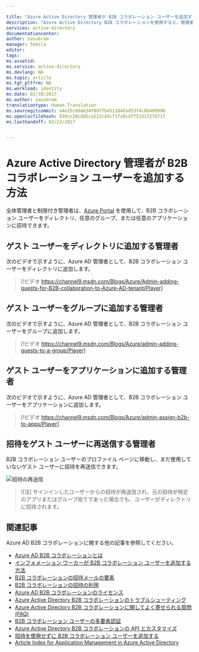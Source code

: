 ```yaml
---

title: "Azure Active Directory 管理者が B2B コラボレーション ユーザーを追加する方法 | Microsoft Docs"
description: "Azure Active Directory B2B コラボレーションを使用すると、管理者はパートナー組織のユーザーを Azure AD に追加して、会社のアプリケーションにアクセスできるようにすることができます"
services: active-directory
documentationcenter: 
author: sasubram
manager: femila
editor: 
tags: 
ms.assetid: 
ms.service: active-directory
ms.devlang: NA
ms.topic: article
ms.tgt_pltfrm: NA
ms.workload: identity
ms.date: 02/18/2017
ms.author: sasubram
translationtype: Human Translation
ms.sourcegitcommit: a4e25c0dab34f0977b4511046ad53f4c0b409990
ms.openlocfilehash: 830cc28cdd5ca523c43cf1fa9cdff5131727d71f
ms.lasthandoff: 02/23/2017


---
```



# <a name="how-do-azure-active-directory-admins-add-b2b-collaboration-users"></a>Azure Active Directory 管理者が B2B コラボレーション ユーザーを追加する方法

全体管理者と制限付き管理者は、[Azure Portal](https://portal.azure.com) を使用して、B2B コラボレーション ユーザーをディレクトリ、任意のグループ、または任意のアプリケーションに招待できます。

## <a name="admins-adding-guest-users-to-the-directory"></a>ゲスト ユーザーをディレクトリに追加する管理者
次のビデオで示すように、Azure AD 管理者として、B2B コラボレーション ユーザーをディレクトリに追加します。

>[!ビデオ https://channel9.msdn.com/Blogs/Azure/Admin-adding-guests-for-B2B-collaboration-to-Azure-AD-tenant/Player]


## <a name="admins-adding-guest-users-to-a-group"></a>ゲスト ユーザーをグループに追加する管理者
次のビデオで示すように、Azure AD 管理者として、B2B コラボレーション ユーザーをグループに追加します。

>[!ビデオ https://channel9.msdn.com/Blogs/Azure/admin-adding-guests-to-a-group/Player]


## <a name="admins-adding-guest-users-to-an-application"></a>ゲスト ユーザーをアプリケーションに追加する管理者

次のビデオで示すように、Azure AD 管理者として、B2B コラボレーション ユーザーをアプリケーションに追加します。

>[!ビデオ https://channel9.msdn.com/Blogs/Azure/admin-assign-b2b-to-apps/Player]

## <a name="admins-resending-invitations-to-guest-users"></a>招待をゲスト ユーザーに再送信する管理者
B2B コラボレーション ユーザーのプロファイル ページに移動し、まだ使用していないゲスト ユーザーに招待を再送信できます。

![招待の再送信](./media/active-directory-b2b-admin-add-users/resend-invitation.png)

> ![注] サインインしたユーザーからの招待が再送信され、元の招待が特定のアプリまたはグループ宛てであった場合でも、ユーザーがディレクトリに招待されます。


## <a name="related-articles"></a>関連記事

Azure AD B2B コラボレーションに関する他の記事を参照してください。

* [Azure AD B2B コラボレーションとは](active-directory-b2b-what-is-azure-ad-b2b.md)
* [インフォメーション ワーカーが B2B コラボレーション ユーザーを追加する方法](active-directory-b2b-iw-add-users.md)
* [B2B コラボレーションの招待メールの要素](active-directory-b2b-invitation-email.md)
* [B2B コラボレーションの招待の利用](active-directory-b2b-redemption-experience.md)
* [Azure AD B2B コラボレーションのライセンス](active-directory-b2b-licensing.md)
* [Azure Active Directory B2B コラボレーションのトラブルシューティング](active-directory-b2b-troubleshooting.md)
* [Azure Active Directory B2B コラボレーションに関してよく寄せられる質問 (FAQ)](active-directory-b2b-faq.md)
* [B2B コラボレーション ユーザーの多要素認証](active-directory-b2b-mfa-instructions.md)
* [Azure Active Directory B2B コラボレーションの API とカスタマイズ](active-directory-b2b-api.md)
* [招待を使用せずに B2B コラボレーション ユーザーを追加する](active-directory-b2b-add-user-without-invite.md)
* [Article Index for Application Management in Azure Active Directory](active-directory-apps-index.md)

